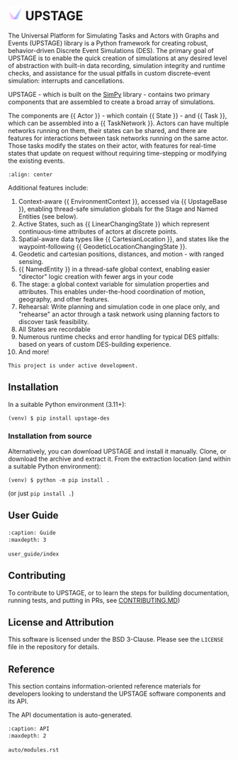 # ![logo](_static/upstage-logo-medium.png) UPSTAGE

The Universal Platform for Simulating Tasks and Actors with Graphs and Events (UPSTAGE) library is a Python framework for creating robust, behavior-driven Discrete Event Simulations (DES).
The primary goal of UPSTAGE is to enable the quick creation of simulations at any desired level of abstraction with built-in data recording, simulation integrity and runtime checks, and
assistance for the usual pitfalls in custom discrete-event simulation: interrupts and cancellations.

UPSTAGE - which is built on the [SimPy](https://simpy.readthedocs.io/en/latest/) library - contains two primary components that are assembled to create a broad array of simulations.

The components are {{ Actor }} - which contain {{ State }} - and {{ Task }}, which can be assembled into a {{ TaskNetwork }}. Actors can have multiple networks running on them, their states can be shared, and there are features for interactions between task networks running on the same actor. Those tasks modify the states on their actor, with features for real-time states that update on request without requiring time-stepping or modifying the existing events.

```{image} _static/upstage-flow.png
:align: center
```

Additional features include:

1. Context-aware {{ EnvironmentContext }}, accessed via {{ UpstageBase }}, enabling thread-safe simulation globals for the Stage and Named Entities (see below).
2. Active States, such as {{ LinearChangingState }} which represent continuous-time attributes of actors at discrete points.
3. Spatial-aware data types like {{ CartesianLocation }}, and states like the waypoint-following {{ GeodeticLocationChangingState }}.
4. Geodetic and cartesian positions, distances, and motion - with ranged sensing.
5. {{ NamedEntity }} in a thread-safe global context, enabling easier "director" logic creation with fewer args in your code
6. The stage: a global context variable for simulation properties and attributes. This enables under-the-hood coordination of motion, geography, and other features.
7. Rehearsal: Write planning and simulation code in one place only, and "rehearse" an actor through a task network using planning factors to discover task feasibility.
8. All States are recordable
9. Numerous runtime checks and error handling for typical DES pitfalls: based on years of custom DES-building experience.
10. And more!

```{note}
This project is under active development.
```

## Installation

In a suitable Python environment (3.11+):

```console
(venv) $ pip install upstage-des
```

### Installation from source

Alternatively, you can download UPSTAGE and install it manually. Clone, or download the archive and extract it. From the extraction location (and within a suitable Python environment):

```console
(venv) $ python -m pip install .
```

(or just `pip install .`)

## User Guide

```{toctree}
:caption: Guide
:maxdepth: 3

user_guide/index
```

## Contributing

To contribute to UPSTAGE, or to learn the steps for building documentation, running tests, and putting
in PRs, see [CONTRIBUTING.MD](https://github.com/gtri/upstage/blob/main/CONTRIBUTING.md))

## License and Attribution

This software is licensed under the BSD 3-Clause. Please see the `LICENSE` file in the repository for details.

## Reference

This section contains information-oriented reference materials for developers
looking to understand the UPSTAGE software components and its API.

The API documentation is auto-generated.

```{toctree}
:caption: API
:maxdepth: 2

auto/modules.rst
```
